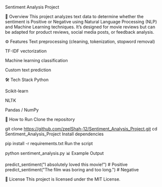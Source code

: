 Sentiment Analysis Project

📌 Overview
This project analyzes text data to determine whether the sentiment is Positive or Negative using Natural Language Processing (NLP) and Machine Learning techniques.
It’s designed for movie reviews but can be adapted for product reviews, social media posts, or feedback analysis.

⚙️ Features
Text preprocessing (cleaning, tokenization, stopword removal)

TF-IDF vectorization

Machine learning classification

Custom text prediction

🛠 Tech Stack
Python

Scikit-learn

NLTK

Pandas / NumPy

🚀 How to Run
Clone the repository


git clone https://github.com/zeelShah-12/Sentiment_Analysis_Project.git
cd Sentiment_Analysis_Project
Install dependencies

pip install -r requirements.txt
Run the script


python sentiment_analysis.py
📊 Example Output

predict_sentiment("I absolutely loved this movie!")  # Positive  
predict_sentiment("The film was boring and too long.")  # Negative

📄 License
This project is licensed under the MIT License.

